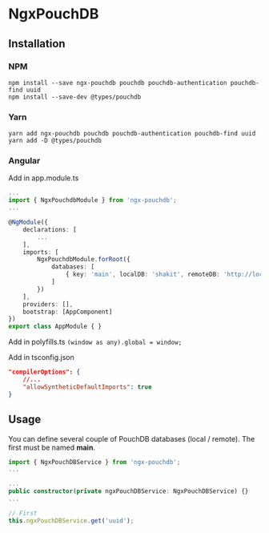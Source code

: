 # NgxPouchDB

## Installation

### NPM

```
npm install --save ngx-pouchdb pouchdb pouchdb-authentication pouchdb-find uuid
npm install --save-dev @types/pouchdb
```

### Yarn

```
yarn add ngx-pouchdb pouchdb pouchdb-authentication pouchdb-find uuid
yarn add -D @types/pouchdb
```

### Angular

Add in app.module.ts
```ts
...
import { NgxPouchdbModule } from 'ngx-pouchdb';
...

@NgModule({
    declarations: [
        ...
    ],
    imports: [
        NgxPouchdbModule.forRoot({
            databases: [
                { key: 'main', localDB: 'shakit', remoteDB: 'http://localhost:5984/shakit' }
            ]
        })
    ],
    providers: [],
    bootstrap: [AppComponent]
})
export class AppModule { }
```

Add in polyfills.ts
`(window as any).global = window;`

Add in tsconfig.json
```json
"compilerOptions": {
    //...
    "allowSyntheticDefaultImports": true
}
```

## Usage

You can define several couple of PouchDB databases (local / remote). The first must be named **main**.

```ts
import { NgxPouchDBService } from 'ngx-pouchdb';
...

...
public constructor(private ngxPouchDBService: NgxPouchDBService) {}
...

// First
this.ngxPouchDBService.get('uuid');
```